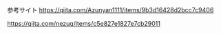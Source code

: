 参考サイト
https://qiita.com/Azunyan1111/items/9b3d16428d2bcc7c9406

https://qiita.com/nezuq/items/c5e827e1827e7cb29011

